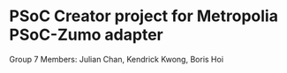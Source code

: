 # PSoC Creator project for Metropolia PSoC-Zumo adapter
Group 7
Members: Julian Chan, Kendrick Kwong, Boris Hoi
